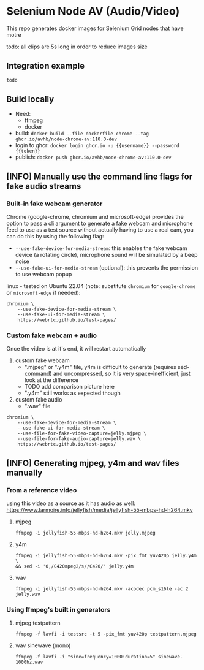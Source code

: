 # Selenium Node AV (Audio/Video)

This repo generates docker images for Selenium Grid nodes that have motre  

todo: all clips are 5s long in order to reduce images size

## Integration example

```python
todo
```

## Build locally

- Need:
  - ffmpeg
  - docker
- build:         `docker build --file dockerfile-chrome --tag ghcr.io/avhb/node-chrome-av:110.0-dev`
- login to ghcr: `docker login ghcr.io -u {{username}} --password {{token}}`
- publish:       `docker push ghcr.io/avhb/node-chrome-av:110.0-dev`

## [INFO] Manually use the command line flags for fake audio streams

### Built-in fake webcam generator

Chrome (google-chrome, chromium and microsoft-edge) provides the option to pass a cli argument to generate a fake webcam and microphone feed to use as a test source without actually having to use a real cam, you can do this by using the following flag:
- `--use-fake-device-for-media-stream`: this enables the fake webcam device (a rotating circle), microphone sound will be simulated by a beep noise
- `--use-fake-ui-for-media-stream` (optional): this prevents the permission to use webcam popup

linux - tested on Ubuntu 22.04 (note: substitute `chromium` for `google-chrome` or `microsoft-edge` if needed):
```
chromium \
    --use-fake-device-for-media-stream \
    --use-fake-ui-for-media-stream \
    https://webrtc.github.io/test-pages/
```

### Custom fake webcam + audio

Once the video is at it's end, it will restart automatically

1. custom fake webcam
   - ".mjpeg" or ".y4m" file, y4m is difficult to generate (requires sed-command) and uncompressed, so it is very space-inefficient, just look at the difference
   - TODO add comparison picture here
   - ".y4m" still works as expected though
2. custom fake audio
   - ".wav" file

```
chromium \
    --use-fake-device-for-media-stream \
    --use-fake-ui-for-media-stream \
    --use-file-for-fake-video-capture=jelly.mjpeg \
    --use-file-for-fake-audio-capture=jelly.wav \
    https://webrtc.github.io/test-pages/
```

## [INFO] Generating mjpeg, y4m and wav files manually

### From a reference video

using this video as a source as it has audio as well: https://www.larmoire.info/jellyfish/media/jellyfish-55-mbps-hd-h264.mkv

1. mjpeg
   ```
   ffmpeg -i jellyfish-55-mbps-hd-h264.mkv jelly.mjpeg
   ```
2. y4m
   ```
   ffmpeg -i jellyfish-55-mbps-hd-h264.mkv -pix_fmt yuv420p jelly.y4m \
   && sed -i '0,/C420mpeg2/s//C420/' jelly.y4m
   ```
3. wav
   ```
   ffmpeg -i jellyfish-55-mbps-hd-h264.mkv -acodec pcm_s16le -ac 2 jelly.wav
   ```

### Using ffmpeg's built in generators

1. mjpeg testpattern
   ```
   ffmpeg -f lavfi -i testsrc -t 5 -pix_fmt yuv420p testpattern.mjpeg
   ```
2. wav sinewave (mono)
   ```
   ffmpeg -f lavfi -i "sine=frequency=1000:duration=5" sinewave-1000hz.wav
   ```
